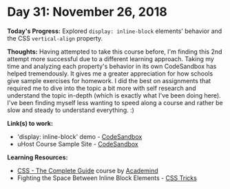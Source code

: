 # Day 31: November 26, 2018

**Today's Progress:** Explored `display: inline-block` elements' behavior and the CSS `vertical-align` property.

**Thoughts:** Having attempted to take this course before, I'm finding this 2nd attempt more successful due to a different learning approach. Taking my time and analyzing each property's behavior in its own CodeSandbox has helped tremendously. It gives me a greater appreciation for how schools give sample exercises for homework. I did the best on assignments that required me to dive into the topic a bit more with self research and understand the topic in-depth (which is exactly what I've been doing here). I've been finding myself less wanting to speed along a course and rather be slow and steady to understand everything. :)

**Link(s) to work:**
* 'display: inline-block' demo - [CodeSandbox](https://codesandbox.io/embed/nz2w0q8z4)
* uHost Course Sample Site - [CodeSandbox](https://codesandbox.io/embed/881n9xljn8)

**Learning Resources:**
* [CSS - The Complete Guide](https://www.udemy.com/css-the-complete-guide-incl-flexbox-grid-sass/) course by [Academind](https://www.academind.com/)
* Fighting the Space Between Inline Block Elements - [CSS Tricks](https://css-tricks.com/fighting-the-space-between-inline-block-elements/)